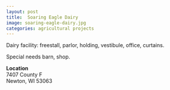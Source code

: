 ```yaml
---
layout: post
title:  Soaring Eagle Dairy
image: soaring-eagle-dairy.jpg
categories: agricultural projects
---
```


Dairy facility: freestall, parlor, holding, vestibule, office, curtains.

Special needs barn, shop.

**Location**  
7407 County F  
Newton, WI 53063